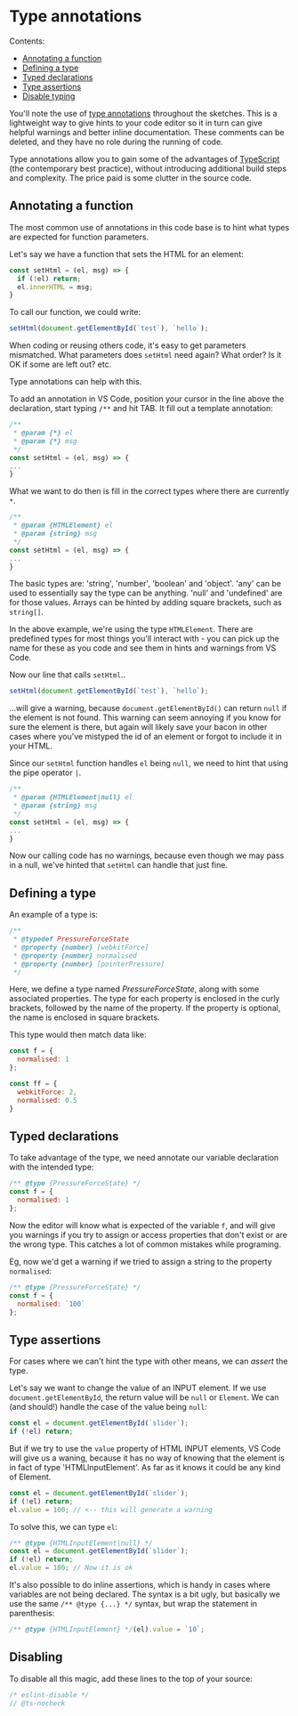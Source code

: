 # Type annotations

Contents:
* [Annotating a function](#annotating-a-function)
* [Defining a type](#defining-a-type)
* [Typed declarations](#typed-declarations)
* [Type assertions](#type-assertions)
* [Disable typing](#disabling)

You'll note the use of [type annotations](https://www.typescriptlang.org/docs/handbook/jsdoc-supported-types.html) throughout the sketches. This is a lightweight way to give hints to your code editor so it in turn can give helpful warnings and better inline documentation. These comments can be deleted, and they have no role during the running of code.

Type annotations allow you to gain some of the advantages of [TypeScript](https://www.typescriptlang.org) (the contemporary best practice), without introducing additional build steps and complexity. The price paid is some clutter in the source code.

## Annotating a function

The most common use of annotations in this code base is to hint what types are expected for function parameters.

Let's say we have a function that sets the HTML for an element:

```js
const setHtml = (el, msg) => {
  if (!el) return;
  el.innerHTML = msg;
}
``` 

To call our function, we could write:
```js
setHtml(document.getElementById(`test`), `hello`);
``` 

When coding or reusing others code, it's easy to get parameters mismatched. What parameters does `setHtml` need again? What order? Is it OK if some are left out? etc.

Type annotations can help with this.

To add an annotation in VS Code, position your cursor in the line above the declaration, start typing `/**` and hit TAB. It fill out a template annotation:

```js
/**
 * @param {*} el 
 * @param {*} msg 
 */
const setHtml = (el, msg) => {
...
}
```

What we want to do then is fill in the correct types where there are currently `*`.

```js
/**
 * @param {HTMLElement} el 
 * @param {string} msg 
 */
const setHtml = (el, msg) => {
...
}
```

The basic types are: 'string', 'number', 'boolean' and 'object'. 'any' can be used to essentially say the type can be anything. 'null' and 'undefined' are for those values. Arrays can be hinted by adding square brackets, such as `string[]`.

In the above example, we're using the type `HTMLElement`. There are predefined types for most things you'll interact with - you can pick up the name for these as you code and see them in hints and warnings from VS Code.

Now our line that calls `setHtml`..

```js
setHtml(document.getElementById(`test`), `hello`);
```

...will give a warning, because `document.getElementById()` can return `null` if the element is not found. This warning can seem annoying if you know for sure the element is there, but again will likely save your bacon in other cases where you've mistyped the id of an element or forgot to include it in your HTML.

Since our `setHtml` function handles `el` being `null`, we need to hint that using the pipe operator `|`.

```js
/**
 * @param {HTMLElement|null} el 
 * @param {string} msg 
 */
const setHtml = (el, msg) => {
...
}
```

Now our calling code has no warnings, because even though we may pass in a null, we've hinted that `setHtml` can handle that just fine.

## Defining a type

An example of a type is:

```js
/**
 * @typedef PressureForceState
 * @property {number} [webkitForce]
 * @property {number} normalised
 * @property {number} [pointerPressure]
 */
``` 

Here, we define a type named _PressureForceState_, along with some associated properties. The type for each property is enclosed in the curly brackets, followed by the name of the property. If the property is optional, the name is enclosed in square brackets. 

This type would then match data like:

```js
const f = {
  normalised: 1
};

const ff = {
  webkitForce: 2,
  normalised: 0.5
}
``` 

## Typed declarations

To take advantage of the type, we need annotate our variable declaration with the intended type:

```js
/** @type {PressureForceState} */
const f = {
  normalised: 1
};
```

Now the editor will know what is expected of the variable `f`, and will give you warnings if you try to assign or access properties that don't exist or are the wrong type. This catches a lot of common mistakes while programing.

Eg, now we'd get a warning if we tried to assign a string to the property `normalised`:

```js
/** @type {PressureForceState} */
const f = {
  normalised: `100`
};
```

## Type assertions

For cases where we can't hint the type with other means, we can _assert_ the type.

Let's say we want to change the value of an INPUT element. If we use `document.getElementById`, the return value will be `null` or `Element`. We can (and should!) handle the case of the value being `null`:

```js
const el = document.getElementById(`slider`);
if (!el) return;
```

But if we try to use the `value` property of HTML INPUT elements, VS Code will give us a waning, because it has no way of knowing that the element is in fact of type 'HTMLInputElement'. As far as it knows it could be any kind of Element.

```js
const el = document.getElementById(`slider`);
if (!el) return;
el.value = 100; // <-- this will generate a warning
```

To solve this, we can type `el`:

```js
/** @type {HTMLInputElement|null} */
const el = document.getElementById(`slider`);
if (!el) return;
el.value = 100; // Now it is ok
```

It's also possible to do inline assertions, which is handy in cases where variables are not being declared. The syntax is a bit ugly, but basically we use the same `/** @type {...} */` syntax, but wrap the statement in parenthesis:

```js
/** @type {HTMLInputElement} */(el).value = `10`;
```

## Disabling

To disable all this magic, add these lines to the top of your source:

```js
/* eslint-disable */
// @ts-nocheck
```
